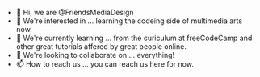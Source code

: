 - 👋 Hi, we are @FriendsMediaDesign
- 👀 We're interested in ... learning the codeing side of multimedia arts now.
- 🌱 We're currently learning ... from the curiculum at freeCodeCamp and other great tutorials affered by great people online.
- 💞️ We're looking to collaborate on ... everything!
- 📫 How to reach us ... you can reach us here for now.

<!---
FriendsMediaDesign/FriendsMediaDesign is a ✨ special ✨ repository because its `README.md` (this file) appears on your GitHub profile.
You can click the Preview link to take a look at your changes.
--->
